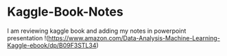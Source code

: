 # Kaggle-Book-Notes
I am reviewing kaggle book and adding my notes in powerpoint presentation
!(https://www.amazon.com/Data-Analysis-Machine-Learning-Kaggle-ebook/dp/B09F3STL34)
